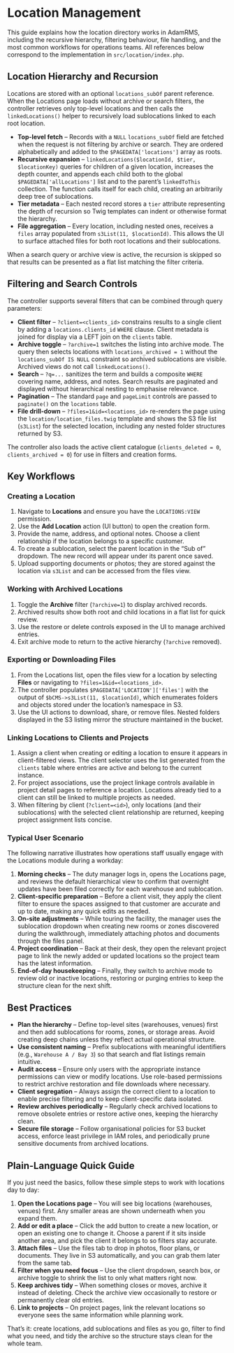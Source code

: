 # Location Management

This guide explains how the location directory works in AdamRMS, including the recursive
hierarchy, filtering behaviour, file handling, and the most common workflows for operations
teams. All references below correspond to the implementation in
`src/location/index.php`.

## Location Hierarchy and Recursion

Locations are stored with an optional `locations_subOf` parent reference. When the Locations
page loads without archive or search filters, the controller retrieves only top-level
locations and then calls the `linkedLocations()` helper to recursively load sublocations
linked to each root location.

- **Top-level fetch** – Records with a `NULL` `locations_subOf` field are fetched when the
  request is not filtering by archive or search. They are ordered alphabetically and added
  to the `$PAGEDATA['locations']` array as roots.
- **Recursive expansion** – `linkedLocations($locationId, $tier, $locationKey)` queries for
  children of a given location, increases the depth counter, and appends each child both to
  the global `$PAGEDATA['allLocations']` list and to the parent’s `linkedToThis` collection.
  The function calls itself for each child, creating an arbitrarily deep tree of
  sublocations.
- **Tier metadata** – Each nested record stores a `tier` attribute representing the depth
  of recursion so Twig templates can indent or otherwise format the hierarchy.
- **File aggregation** – Every location, including nested ones, receives a `files` array
  populated from `s3List(11, $locationId)`. This allows the UI to surface attached files for
  both root locations and their sublocations.

When a search query or archive view is active, the recursion is skipped so that results can
be presented as a flat list matching the filter criteria.

## Filtering and Search Controls

The controller supports several filters that can be combined through query parameters:

- **Client filter** – `?client=<clients_id>` constrains results to a single client by adding
  a `locations.clients_id` `WHERE` clause. Client metadata is joined for display via a LEFT
  join on the `clients` table.
- **Archive toggle** – `?archive=1` switches the listing into archive mode. The query then
  selects locations with `locations_archived = 1` without the `locations_subOf IS NULL`
  constraint so archived sublocations are visible. Archived views do not call
  `linkedLocations()`.
- **Search** – `?q=...` sanitizes the term and builds a composite `WHERE` covering name,
  address, and notes. Search results are paginated and displayed without hierarchical
  nesting to emphasise relevance.
- **Pagination** – The standard `page` and `pageLimit` controls are passed to `paginate()`
  on the `locations` table.
- **File drill-down** – `?files=1&id=<locations_id>` re-renders the page using the
  `location/location_files.twig` template and shows the S3 file list (`s3List`) for the
  selected location, including any nested folder structures returned by S3.

The controller also loads the active client catalogue (`clients_deleted = 0`,
`clients_archived = 0`) for use in filters and creation forms.

## Key Workflows

### Creating a Location
1. Navigate to **Locations** and ensure you have the `LOCATIONS:VIEW` permission.
2. Use the **Add Location** action (UI button) to open the creation form.
3. Provide the name, address, and optional notes. Choose a client relationship if the
   location belongs to a specific customer.
4. To create a sublocation, select the parent location in the “Sub of” dropdown. The new
   record will appear under its parent once saved.
5. Upload supporting documents or photos; they are stored against the location via
   `s3List` and can be accessed from the files view.

### Working with Archived Locations
1. Toggle the **Archive** filter (`?archive=1`) to display archived records.
2. Archived results show both root and child locations in a flat list for quick review.
3. Use the restore or delete controls exposed in the UI to manage archived entries.
4. Exit archive mode to return to the active hierarchy (`?archive` removed).

### Exporting or Downloading Files
1. From the Locations list, open the files view for a location by selecting **Files** or
   navigating to `?files=1&id=<locations_id>`.
2. The controller populates `$PAGEDATA['LOCATION']['files']` with the output of
   `$bCMS->s3List(11, $locationId)`, which enumerates folders and objects stored under the
   location’s namespace in S3.
3. Use the UI actions to download, share, or remove files. Nested folders displayed in the
   S3 listing mirror the structure maintained in the bucket.

### Linking Locations to Clients and Projects
1. Assign a client when creating or editing a location to ensure it appears in
   client-filtered views. The client selector uses the list generated from the `clients`
   table where entries are active and belong to the current instance.
2. For project associations, use the project linkage controls available in project detail
   pages to reference a location. Locations already tied to a client can still be linked to
   multiple projects as needed.
3. When filtering by client (`?client=<id>`), only locations (and their sublocations) with
   the selected client relationship are returned, keeping project assignment lists concise.

### Typical User Scenario
The following narrative illustrates how operations staff usually engage with the Locations
module during a workday:

1. **Morning checks** – The duty manager logs in, opens the Locations page, and reviews the
   default hierarchical view to confirm that overnight updates have been filed correctly for
   each warehouse and sublocation.
2. **Client-specific preparation** – Before a client visit, they apply the client filter to
   ensure the spaces assigned to that customer are accurate and up to date, making any quick
   edits as needed.
3. **On-site adjustments** – While touring the facility, the manager uses the sublocation
   dropdown when creating new rooms or zones discovered during the walkthrough, immediately
   attaching photos and documents through the files panel.
4. **Project coordination** – Back at their desk, they open the relevant project page to link
   the newly added or updated locations so the project team has the latest information.
5. **End-of-day housekeeping** – Finally, they switch to archive mode to review old or
   inactive locations, restoring or purging entries to keep the structure clean for the next
   shift.

## Best Practices

- **Plan the hierarchy** – Define top-level sites (warehouses, venues) first and then add
  sublocations for rooms, zones, or storage areas. Avoid creating deep chains unless they
  reflect actual operational structure.
- **Use consistent naming** – Prefix sublocations with meaningful identifiers (e.g.,
  `Warehouse A / Bay 3`) so that search and flat listings remain intuitive.
- **Audit access** – Ensure only users with the appropriate instance permissions can view
  or modify locations. Use role-based permissions to restrict archive restoration and file
  downloads where necessary.
- **Client segregation** – Always assign the correct client to a location to enable precise
  filtering and to keep client-specific data isolated.
- **Review archives periodically** – Regularly check archived locations to remove obsolete
  entries or restore active ones, keeping the hierarchy clean.
- **Secure file storage** – Follow organisational policies for S3 bucket access, enforce
  least privilege in IAM roles, and periodically prune sensitive documents from archived
  locations.

## Plain-Language Quick Guide

If you just need the basics, follow these simple steps to work with locations day to day:

1. **Open the Locations page** – You will see big locations (warehouses, venues) first. Any
   smaller areas are shown underneath when you expand them.
2. **Add or edit a place** – Click the add button to create a new location, or open an
   existing one to change it. Choose a parent if it sits inside another area, and pick the
   client it belongs to so filters stay accurate.
3. **Attach files** – Use the files tab to drop in photos, floor plans, or documents. They
   live in S3 automatically, and you can grab them later from the same tab.
4. **Filter when you need focus** – Use the client dropdown, search box, or archive toggle to
   shrink the list to only what matters right now.
5. **Keep archives tidy** – When something closes or moves, archive it instead of deleting.
   Check the archive view occasionally to restore or permanently clear old entries.
6. **Link to projects** – On project pages, link the relevant locations so everyone sees the
   same information while planning work.

That’s it: create locations, add sublocations and files as you go, filter to find what you
need, and tidy the archive so the structure stays clean for the whole team.

